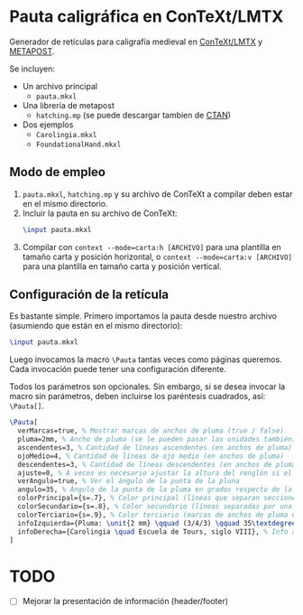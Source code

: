 # Pauta caligráfica en ConTeXt/LMTX

Generador de retículas para caligrafía medieval en [ConTeXt/LMTX](https://wiki.contextgarden.net/) y [METAPOST](https://wiki.contextgarden.net/MetaPost).

Se incluyen:

- Un archivo principal
  - `pauta.mkxl`
- Una librería de metapost
  - `hatching.mp` (se puede descargar tambien de [CTAN](https://ctan.org/tex-archive/graphics/metapost/contrib/macros/hatching))
- Dos ejemplos
  - `Carolingia.mkxl`
  - `FoundationalHand.mkxl`

## Modo de empleo

1. `pauta.mkxl`, `hatching.mp` y su archivo de ConTeXt a compilar deben estar en el mismo directorio.
2. Incluir la pauta en su archivo de ConTeXt:
   ```tex
   \input pauta.mkxl
   ```
3. Compilar con `context --mode=carta:h [ARCHIVO]` para una plantilla en tamaño carta y posición horizontal, o `context --mode=carta:v [ARCHIVO]` para una plantilla en tamaño carta y posición vertical.


## Configuración de la retícula

Es bastante simple. Primero importamos la pauta desde nuestro archivo (asumiendo que están en el mismo directorio):

```tex
\input pauta.mkxl
```

Luego invocamos la macro `\Pauta` tantas veces como páginas queremos. Cada invocación puede tener una configuración diferente.

Todos los parámetros son opcionales. Sin embargo, si se desea invocar la macro sin parámetros, deben incluirse los paréntesis cuadrados, así: `\Pauta[]`.

```tex
\Pauta[
  verMarcas=true, % Mostrar marcas de anchos de pluma (true / false)
  pluma=2mm, % Ancho de pluma (se le pueden pasar las unidades también)
  ascendentes=3, % Cantidad de líneas ascendentes (en anchos de pluma)
  ojoMedio=4, % Cantidad de líneas de ojo medio (en anchos de pluma)
  descendentes=3, % Cantidad de líneas descendentes (en anchos de pluma)
  ajuste=0, % A veces es necesario ajustar la altura del renglón si el último cubre la info
  verAngulo=true, % Ver el ángulo de la punta de la pluna
  angulo=35, % Ángulo de la punta de la pluma en grados respecto de la vertical
  colorPrincipal={s=.7}, % Color principal (líneas que separan secciones)
  colorSecundario={s=.8}, % Color secundario (líneas separadas por una anchura de pluma y líneas punteadas de ángulo)
  colorTerciario={s=.9}, % Color terciario (marcas de anchos de pluma que separan secciones)
  infoIzquierda={Pluma: \unit{2 mm} \qquad (3/4/3) \qquad 35\textdegree{}}, % Info a la izquierda de la página
  infoDerecha={Carolingia \quad Escuela de Tours, siglo VIII}, % Info a la derecha de la página
]
```

# TODO

- [ ] Mejorar la presentación de información (header/footer)
